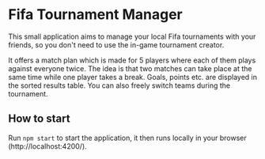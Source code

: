 # Fifa Tournament Manager

This small application aims to manage your local Fifa tournaments with your friends, so you don't need to use the in-game tournament creator.

It offers a match plan which is made for 5 players where each of them plays against everyone twice. The idea is that two matches can take place at the same time while one player takes a break. Goals, points etc. are displayed in the sorted results table. You can also freely switch teams during the tournament.

## How to start

Run `npm start` to start the application, it then runs locally in your browser (http://localhost:4200/).
